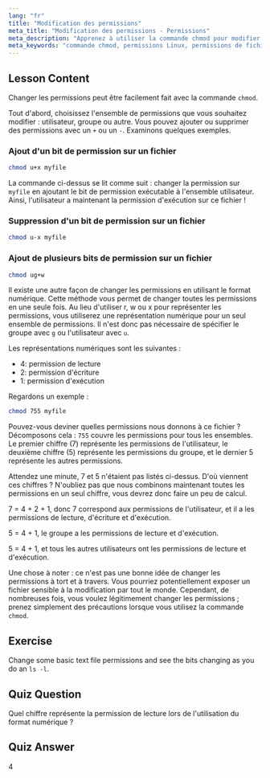 ```yaml
---
lang: "fr"
title: "Modification des permissions"
meta_title: "Modification des permissions - Permissions"
meta_description: "Apprenez à utiliser la commande chmod pour modifier les permissions de fichiers sous Linux. Comprenez les modes symboliques et numériques pour une gestion sécurisée des fichiers. Commencez à apprendre maintenant !"
meta_keywords: "commande chmod, permissions Linux, permissions de fichiers, tutoriel chmod, sécurité Linux, Linux pour débutants, guide Linux, chmod numérique"
---
```


## Lesson Content

Changer les permissions peut être facilement fait avec la commande `chmod`.

Tout d'abord, choisissez l'ensemble de permissions que vous souhaitez modifier : utilisateur, groupe ou autre. Vous pouvez ajouter ou supprimer des permissions avec un `+` ou un `-`. Examinons quelques exemples.

### Ajout d'un bit de permission sur un fichier

```bash
chmod u+x myfile
```

La commande ci-dessus se lit comme suit : changer la permission sur `myfile` en ajoutant le bit de permission exécutable à l'ensemble utilisateur. Ainsi, l'utilisateur a maintenant la permission d'exécution sur ce fichier !

### Suppression d'un bit de permission sur un fichier

```bash
chmod u-x myfile
```

### Ajout de plusieurs bits de permission sur un fichier

```bash
chmod ug+w
```

Il existe une autre façon de changer les permissions en utilisant le format numérique. Cette méthode vous permet de changer toutes les permissions en une seule fois. Au lieu d'utiliser r, w ou x pour représenter les permissions, vous utiliserez une représentation numérique pour un seul ensemble de permissions. Il n'est donc pas nécessaire de spécifier le groupe avec `g` ou l'utilisateur avec `u`.

Les représentations numériques sont les suivantes :

- 4: permission de lecture
- 2: permission d'écriture
- 1: permission d'exécution

Regardons un exemple :

```bash
chmod 755 myfile
```

Pouvez-vous deviner quelles permissions nous donnons à ce fichier ? Décomposons cela : `755` couvre les permissions pour tous les ensembles. Le premier chiffre (7) représente les permissions de l'utilisateur, le deuxième chiffre (5) représente les permissions du groupe, et le dernier 5 représente les autres permissions.

Attendez une minute, 7 et 5 n'étaient pas listés ci-dessus. D'où viennent ces chiffres ? N'oubliez pas que nous combinons maintenant toutes les permissions en un seul chiffre, vous devrez donc faire un peu de calcul.

7 = 4 + 2 + 1, donc 7 correspond aux permissions de l'utilisateur, et il a les permissions de lecture, d'écriture et d'exécution.

5 = 4 + 1, le groupe a les permissions de lecture et d'exécution.

5 = 4 + 1, et tous les autres utilisateurs ont les permissions de lecture et d'exécution.

Une chose à noter : ce n'est pas une bonne idée de changer les permissions à tort et à travers. Vous pourriez potentiellement exposer un fichier sensible à la modification par tout le monde. Cependant, de nombreuses fois, vous voulez légitimement changer les permissions ; prenez simplement des précautions lorsque vous utilisez la commande `chmod`.

## Exercise

Change some basic text file permissions and see the bits changing as you do an `ls -l`.

## Quiz Question

Quel chiffre représente la permission de lecture lors de l'utilisation du format numérique ?

## Quiz Answer

4

